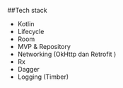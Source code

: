 ##Tech stack 
- Kotlin 
- Lifecycle
- Room
- MVP & Repository
- Networking (OkHttp dan Retrofit )
- Rx
- Dagger
- Logging (Timber)

  
